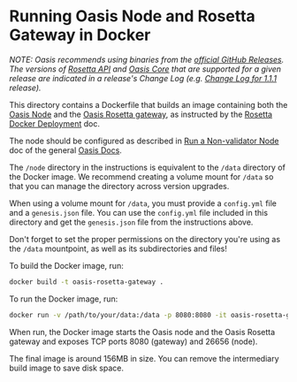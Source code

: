# Running Oasis Node and Rosetta Gateway in Docker

_NOTE: Oasis recommends using binaries from the [official GitHub Releases].
The versions of [Rosetta API] and [Oasis Core] that are supported for a given
release are indicated in a release's Change Log (e.g. [Change Log for 1.1.1]
release)._

This directory contains a Dockerfile that builds an image containing both
the [Oasis Node] and the [Oasis Rosetta gateway], as instructed by the
[Rosetta Docker Deployment] doc.

The node should be configured as described in [Run a Non-validator Node] doc
of the general [Oasis Docs].

The `/node` directory in the instructions is equivalent to the `/data`
directory of the Docker image.
We recommend creating a volume mount for `/data` so that you can manage the
directory across version upgrades.

When using a volume mount for `/data`, you must provide a `config.yml` file
and a `genesis.json` file.
You can use the `config.yml` file included in this directory and get the
`genesis.json` file from the instructions above.

Don't forget to set the proper permissions on the directory you're using as
the `/data` mountpoint, as well as its subdirectories and files!

To build the Docker image, run:

```bash
docker build -t oasis-rosetta-gateway .
```

To run the Docker image, run:

```bash
docker run -v /path/to/your/data:/data -p 8080:8080 -it oasis-rosetta-gateway
```

When run, the Docker image starts the Oasis node and the Oasis Rosetta gateway
and exposes TCP ports 8080 (gateway) and 26656 (node).

The final image is around 156MB in size.  You can remove the intermediary
build  image to save disk space.

<!-- markdownlint-disable line-length -->
[official GitHub Releases]:
  https://github.com/oasisprotocol/oasis-rosetta-gateway/releases/
[Change Log for 1.1.1]:
  https://github.com/oasisprotocol/oasis-rosetta-gateway/blob/v1.1.1/CHANGELOG.md
[Rosetta API]: https://www.rosetta-api.org/docs/welcome.html
[Oasis Core]: https://github.com/oasisprotocol/oasis-core
[Oasis Node]:
  https://docs.oasis.dev/general/run-a-node/prerequisites/oasis-node
[Oasis Rosetta Gateway]:
  https://github.com/oasisprotocol/oasis-rosetta-gateway
[Rosetta Docker Deployment]:
  https://www.rosetta-api.org/docs/node_deployment.html
[Run a Non-validator Node]:
  https://docs.oasis.dev/general/run-a-node/set-up-your-node/run-non-validator#configuration
[Oasis Docs]:
  https://docs.oasis.dev/
<!-- markdownlint-enable line-length -->
